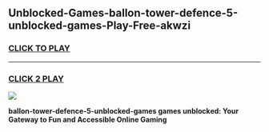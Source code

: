 
## Unblocked-Games-ballon-tower-defence-5-unblocked-games-Play-Free-akwzi
<h3>
<a href="https://premium76.site?title=ballon-tower-defence-5-unblocked-games&ref=15A">CLICK TO PLAY</a></h3>
<hr>

<h3>
<a href="https://premium76.site?title=ballon-tower-defence-5-unblocked-games&ref=15A">CLICK 2 PLAY</a>
  
</h3>

<a href="https://premium76.site?title=ballon-tower-defence-5-unblocked-games&ref=15A"><img src="https://clearcache.store/games.png"></a>


**ballon-tower-defence-5-unblocked-games games unblocked: Your Gateway to Fun and Accessible Online Gaming**
